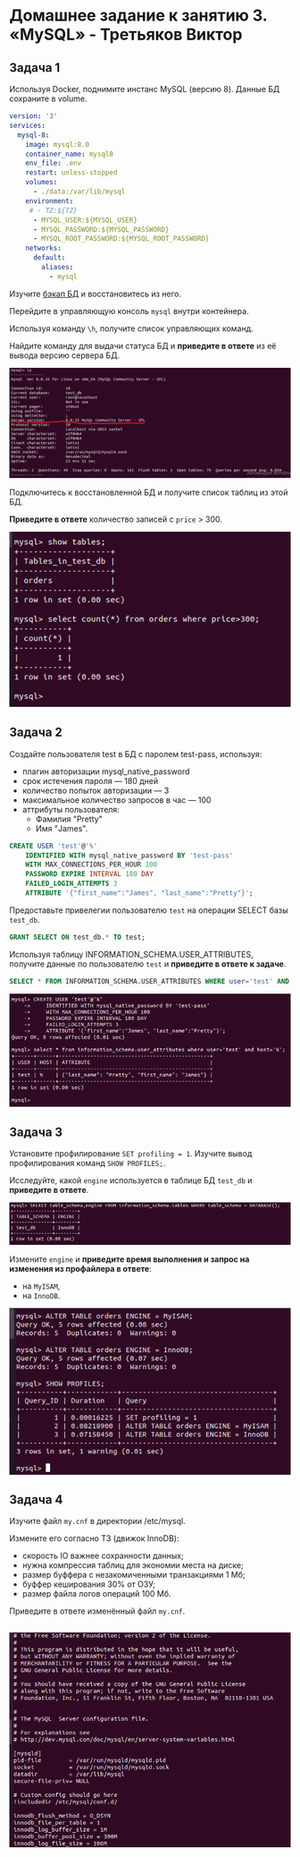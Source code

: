 # Домашнее задание к занятию 3. «MySQL» - Третьяков Виктор

## Задача 1

Используя Docker, поднимите инстанс MySQL (версию 8). Данные БД сохраните в volume.
```yaml
version: '3'
services:
  mysql-8:
    image: mysql:8.0
    container_name: mysql8
    env_file: .env
    restart: unless-stopped
    volumes: 
      - ./data:/var/lib/mysql
    environment:
     # - TZ:${TZ}
      - MYSQL_USER:${MYSQL_USER}
      - MYSQL_PASSWORD:${MYSQL_PASSWORD}
      - MYSQL_ROOT_PASSWORD:${MYSQL_ROOT_PASSWORD}
    networks:
      default:
        aliases:
          - mysql
```

Изучите [бэкап БД](https://github.com/netology-code/virt-homeworks/tree/virt-11/06-db-03-mysql/test_data) и 
восстановитесь из него.

Перейдите в управляющую консоль `mysql` внутри контейнера.

Используя команду `\h`, получите список управляющих команд.

Найдите команду для выдачи статуса БД и **приведите в ответе** из её вывода версию сервера БД.

![task1](/bd_devops/mysql/task1_1.png)

Подключитесь к восстановленной БД и получите список таблиц из этой БД.

**Приведите в ответе** количество записей с `price` > 300.

![task1](/bd_devops/mysql/task1_2.png)

## Задача 2

Создайте пользователя test в БД c паролем test-pass, используя:

- плагин авторизации mysql_native_password
- срок истечения пароля — 180 дней 
- количество попыток авторизации — 3 
- максимальное количество запросов в час — 100
- аттрибуты пользователя:
    - Фамилия "Pretty"
    - Имя "James".
```sql
CREATE USER 'test'@'%' 
    IDENTIFIED WITH mysql_native_password BY 'test-pass'
    WITH MAX_CONNECTIONS_PER_HOUR 100
    PASSWORD EXPIRE INTERVAL 180 DAY
    FAILED_LOGIN_ATTEMPTS 3
    ATTRIBUTE '{"first_name":"James", "last_name":"Pretty"}';
```

Предоставьте привелегии пользователю `test` на операции SELECT базы `test_db`.
    
```sql
GRANT SELECT ON test_db.* TO test;
``` 

Используя таблицу INFORMATION_SCHEMA.USER_ATTRIBUTES, получите данные по пользователю `test` и 
**приведите в ответе к задаче**.  

```sql
SELECT * FROM INFORMATION_SCHEMA.USER_ATTRIBUTES WHERE user='test' AND host='%';
```  
![task2](/bd_devops/mysql/task2_1.png)

## Задача 3

Установите профилирование `SET profiling = 1`.
Изучите вывод профилирования команд `SHOW PROFILES;`.

Исследуйте, какой `engine` используется в таблице БД `test_db` и **приведите в ответе**.

![task3](/bd_devops/mysql/task3_1.png)

Измените `engine` и **приведите время выполнения и запрос на изменения из профайлера в ответе**:
- на `MyISAM`,
- на `InnoDB`.

![task3](/bd_devops/mysql/task3_2.png)

## Задача 4 

Изучите файл `my.cnf` в директории /etc/mysql.

Измените его согласно ТЗ (движок InnoDB):

- скорость IO важнее сохранности данных;
- нужна компрессия таблиц для экономии места на диске;
- размер буффера с незакомиченными транзакциями 1 Мб;
- буффер кеширования 30% от ОЗУ;
- размер файла логов операций 100 Мб.

Приведите в ответе изменённый файл `my.cnf`.

![task4](/bd_devops/mysql/task4_1.png)
---

